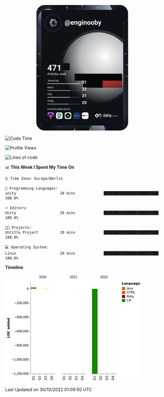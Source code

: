<p align="center">
<a href="https://app.daily.dev/enginooby"><img src="devcard.svg" width="300" alt="enginooby's Dev Card"/></a>
</p>

<!--START_SECTION:waka-->
![Code Time](http://img.shields.io/badge/Code%20Time-110%20hrs%2013%20mins-blue)

![Profile Views](http://img.shields.io/badge/Profile%20Views-0-blue)

![Lines of code](https://img.shields.io/badge/From%20Hello%20World%20I%27ve%20Written--1%20Million%20lines%20of%20code-blue)

📊 **This Week I Spent My Time On** 

```text
⌚︎ Time Zone: Europe/Berlin

💬 Programming Languages: 
unity                    20 mins             █████████████████████████   100.0%

🔥 Editors: 
Unity                    20 mins             █████████████████████████   100.0%

🐱‍💻 Projects: 
Untitle Project          20 mins             █████████████████████████   100.0%

💻 Operating System: 
Linux                    20 mins             █████████████████████████   100.0%

```

**Timeline**

![Chart not found](https://raw.githubusercontent.com/enginooby/enginooby/main/charts/bar_graph.png) 


 Last Updated on 30/10/2022 01:09:50 UTC
<!--END_SECTION:waka-->
